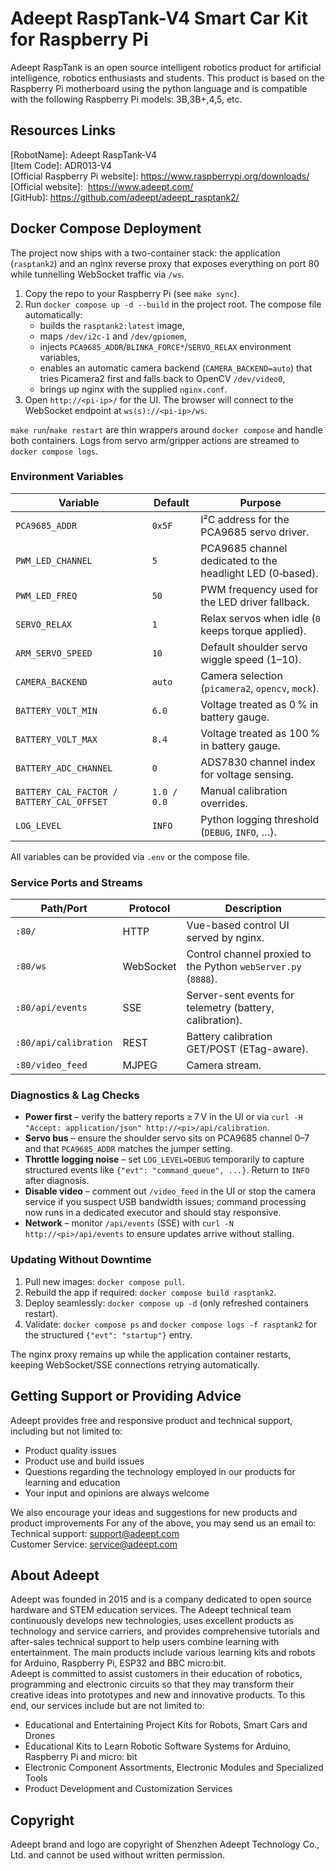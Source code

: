# Adeept RaspTank-V4 Smart Car Kit for Raspberry Pi
Adeept RaspTank is an open source intelligent robotics product for artificial intelligence, robotics enthusiasts and students. This product is based on the Raspberry Pi motherboard using the python language and is compatible with the following Raspberry Pi models: 3B,3B+,4,5, etc.

## Resources Links

[RobotName]: Adeept RaspTank-V4 \
[Item Code]: ADR013-V4 \
[Official Raspberry Pi website]: https://www.raspberrypi.org/downloads/    \
[Official website]:  https://www.adeept.com/     \
[GitHub]: https://github.com/adeept/adeept_rasptank2/     


## Docker Compose Deployment

The project now ships with a two-container stack: the application (`rasptank2`) and an nginx reverse proxy that exposes everything on port 80 while tunnelling WebSocket traffic via `/ws`.

1. Copy the repo to your Raspberry Pi (see `make sync`).
2. Run `docker compose up -d --build` in the project root. The compose file automatically:
   - builds the `rasptank2:latest` image,
   - maps `/dev/i2c-1` and `/dev/gpiomem`,
   - injects `PCA9685_ADDR`/`BLINKA_FORCE*`/`SERVO_RELAX` environment variables,
   - enables an automatic camera backend (`CAMERA_BACKEND=auto`) that tries Picamera2 first and falls back to OpenCV `/dev/video0`,
   - brings up nginx with the supplied `nginx.conf`.
3. Open `http://<pi-ip>/` for the UI. The browser will connect to the WebSocket endpoint at `ws(s)://<pi-ip>/ws`.

`make run`/`make restart` are thin wrappers around `docker compose` and handle both containers. Logs from servo arm/gripper actions are streamed to `docker compose logs`.

### Environment Variables

| Variable | Default | Purpose |
| --- | --- | --- |
| `PCA9685_ADDR` | `0x5F` | I²C address for the PCA9685 servo driver. |
| `PWM_LED_CHANNEL` | `5` | PCA9685 channel dedicated to the headlight LED (0‑based). |
| `PWM_LED_FREQ` | `50` | PWM frequency used for the LED driver fallback. |
| `SERVO_RELAX` | `1` | Relax servos when idle (`0` keeps torque applied). |
| `ARM_SERVO_SPEED` | `10` | Default shoulder servo wiggle speed (1–10). |
| `CAMERA_BACKEND` | `auto` | Camera selection (`picamera2`, `opencv`, `mock`). |
| `BATTERY_VOLT_MIN` | `6.0` | Voltage treated as 0 % in battery gauge. |
| `BATTERY_VOLT_MAX` | `8.4` | Voltage treated as 100 % in battery gauge. |
| `BATTERY_ADC_CHANNEL` | `0` | ADS7830 channel index for voltage sensing. |
| `BATTERY_CAL_FACTOR / BATTERY_CAL_OFFSET` | `1.0 / 0.0` | Manual calibration overrides. |
| `LOG_LEVEL` | `INFO` | Python logging threshold (`DEBUG`, `INFO`, …). |

All variables can be provided via `.env` or the compose file.

### Service Ports and Streams

| Path/Port | Protocol | Description |
| --- | --- | --- |
| `:80/` | HTTP | Vue-based control UI served by nginx. |
| `:80/ws` | WebSocket | Control channel proxied to the Python `webServer.py` (`8888`). |
| `:80/api/events` | SSE | Server-sent events for telemetry (battery, calibration). |
| `:80/api/calibration` | REST | Battery calibration GET/POST (ETag-aware). |
| `:80/video_feed` | MJPEG | Camera stream. |

### Diagnostics & Lag Checks

- **Power first** – verify the battery reports ≥ 7 V in the UI or via `curl -H "Accept: application/json" http://<pi>/api/calibration`.
- **Servo bus** – ensure the shoulder servo sits on PCA9685 channel 0–7 and that `PCA9685_ADDR` matches the jumper setting.
- **Throttle logging noise** – set `LOG_LEVEL=DEBUG` temporarily to capture structured events like `{"evt": "command_queue", ...}`. Return to `INFO` after diagnosis.
- **Disable video** – comment out `/video_feed` in the UI or stop the camera service if you suspect USB bandwidth issues; command processing now runs in a dedicated executor and should stay responsive.
- **Network** – monitor `/api/events` (SSE) with `curl -N http://<pi>/api/events` to ensure updates arrive without stalling.

### Updating Without Downtime

1. Pull new images: `docker compose pull`.
2. Rebuild the app if required: `docker compose build rasptank2`.
3. Deploy seamlessly: `docker compose up -d` (only refreshed containers restart).
4. Validate: `docker compose ps` and `docker compose logs -f rasptank2` for the structured `{"evt": "startup"}` entry.

The nginx proxy remains up while the application container restarts, keeping WebSocket/SSE connections retrying automatically.


## Getting Support or Providing Advice

Adeept provides free and responsive product and technical support, including but not limited to:   
* Product quality issues 
* Product use and build issues
* Questions regarding the technology employed in our products for learning and education
* Your input and opinions are always welcome

We also encourage your ideas and suggestions for new products and product improvements
For any of the above, you may send us an email to:     \
Technical support: support@adeept.com      \
Customer Service: service@adeept.com


## About Adeept

Adeept was founded in 2015 and is a company dedicated to open source hardware and STEM education services. The Adeept technical team continuously develops new technologies, uses excellent products as technology and service carriers, and provides comprehensive tutorials and after-sales technical support to help users combine learning with entertainment. The main products include various learning kits and robots for Arduino, Raspberry Pi, ESP32 and BBC micro:bit.    \
Adeept is committed to assist customers in their education of robotics, programming and electronic circuits so that they may transform their creative ideas into prototypes and new and innovative products. To this end, our services include but are not limited to:   
* Educational and Entertaining Project Kits for Robots, Smart Cars and Drones
* Educational Kits to Learn Robotic Software Systems for Arduino, Raspberry Pi and micro: bit
* Electronic Component Assortments, Electronic Modules and Specialized Tools
* Product Development and Customization Services


## Copyright

Adeept brand and logo are copyright of Shenzhen Adeept Technology Co., Ltd. and cannot be used without written permission.
